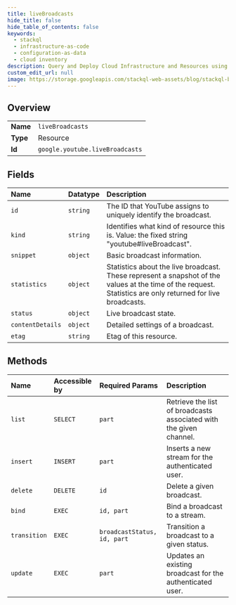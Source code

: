 ```yaml
---
title: liveBroadcasts
hide_title: false
hide_table_of_contents: false
keywords:
  - stackql
  - infrastructure-as-code
  - configuration-as-data
  - cloud inventory
description: Query and Deploy Cloud Infrastructure and Resources using SQL
custom_edit_url: null
image: https://storage.googleapis.com/stackql-web-assets/blog/stackql-blog-post-featured-image.png
---
```

  
    

## Overview
<table><tbody>
<tr><td><b>Name</b></td><td><code>liveBroadcasts</code></td></tr>
<tr><td><b>Type</b></td><td>Resource</td></tr>
<tr><td><b>Id</b></td><td><code>google.youtube.liveBroadcasts</code></td></tr>
</tbody></table>

## Fields
| Name | Datatype | Description |
|:-----|:---------|:------------|
| `id` | `string` | The ID that YouTube assigns to uniquely identify the broadcast. |
| `kind` | `string` | Identifies what kind of resource this is. Value: the fixed string "youtube#liveBroadcast". |
| `snippet` | `object` | Basic broadcast information. |
| `statistics` | `object` | Statistics about the live broadcast. These represent a snapshot of the values at the time of the request. Statistics are only returned for live broadcasts. |
| `status` | `object` | Live broadcast state. |
| `contentDetails` | `object` | Detailed settings of a broadcast. |
| `etag` | `string` | Etag of this resource. |
## Methods
| Name | Accessible by | Required Params | Description |
|:-----|:--------------|:----------------|:------------|
| `list` | `SELECT` | `part` | Retrieve the list of broadcasts associated with the given channel. |
| `insert` | `INSERT` | `part` | Inserts a new stream for the authenticated user. |
| `delete` | `DELETE` | `id` | Delete a given broadcast. |
| `bind` | `EXEC` | `id, part` | Bind a broadcast to a stream. |
| `transition` | `EXEC` | `broadcastStatus, id, part` | Transition a broadcast to a given status. |
| `update` | `EXEC` | `part` | Updates an existing broadcast for the authenticated user. |
